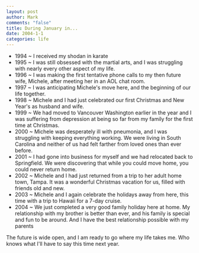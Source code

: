 ```yaml
--- 
layout: post
author: Mark
comments: "false"
title: During January in...
date: 2004-1-1
categories: life
---
```

<ul>
<li class="il">1994 ~ I received my shodan in karate</li>
<li class="il">1995 ~ I was still obsessed with the martial arts, and I was struggling with nearly every other aspect of my life.</li>
<li class="il">1996 ~ I was making the first tentative phone calls to my then future wife, Michele, after meeting her in an AOL chat room.</li>
<li class="il">1997 ~ I was anticipating Michele's move here, and the beginning of our life together.</li>
<li class="il">1998 ~ Michele and I had just celebrated our first Christmas and New Year's as husband and wife.</li>
<li class="il">1999 ~ We had moved to Vancouver Washington earlier in the year and I was suffering from depression at being so far from my family for the first time at Christmas.</li>
<li class="il">2000 ~ Michele was desperately ill with pneumonia, and I was struggling with keeping everything working. We were living in South Carolina and neither of us had felt farther from loved ones than ever before.</li>
<li class="il">2001 ~ I had gone into business for myself and we had relocated back to Springfield. We were discovering that while you could move home, you could never return home.</li>
<li class="il">2002 ~ Michele and I had just returned from a trip to her adult home town, Tampa. It was a wonderful Christmas vacation for us, filled with friends old and new.</li>
<li class="il">2003 ~ Michele and I again celebrate the holidays away from here, this time with a trip to Hawaii for a 7-day cruise.</li>
<li class="il">2004 ~ We just completed a very good family holiday here at home. My relationship with my brother is better than ever, and his family is special and fun to be around. And I have the best relationship possible with my parents</li>
</ul>

The future is wide open, and I am ready to go where my life takes me. Who knows what I'll have to say this time next year.
